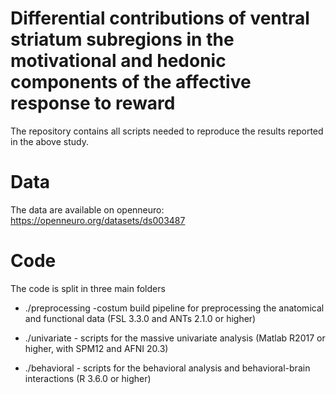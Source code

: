 # Differential contributions of ventral striatum subregions in the motivational and hedonic components of the affective response to reward

The repository contains all scripts needed to reproduce the results reported in the above study.

# Data

The data are available on openneuro: https://openneuro.org/datasets/ds003487

# Code

The code is split in three main folders
 
*  ./preprocessing -costum build pipeline for preprocessing the anatomical and functional data (FSL 3.3.0 and ANTs 2.1.0 or higher)
 
* ./univariate - scripts for the massive univariate analysis (Matlab R2017 or higher, with SPM12 and AFNI 20.3)
 
* ./behavioral - scripts for the behavioral analysis and behavioral-brain interactions (R 3.6.0 or higher)
 




 

